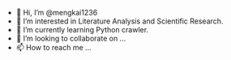 - 👋 Hi, I’m @mengkai1236
- 👀 I’m interested in Literature Analysis and Scientific Research.
- 🌱 I’m currently learning Python crawler. 
- 💞️ I’m looking to collaborate on ...
- 📫 How to reach me ...

<!---
mengkai1236/mengkai1236 is a ✨ special ✨ repository because its `README.md` (this file) appears on your GitHub profile.
You can click the Preview link to take a look at your changes.
--->

